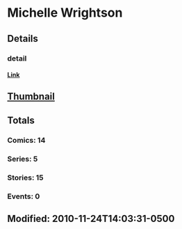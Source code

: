 # Michelle  Wrightson 
## Details
### detail
#### [Link](http://marvel.com/comics/creators/3431/michelle_wrightson?utm_campaign=apiRef&utm_source=225578a89fc76f3d20fbffda5d17a88d)
## [Thumbnail](http://i.annihil.us/u/prod/marvel/i/mg/b/40/image_not_available.jpg)
## Totals
### Comics: 14
### Series: 5
### Stories: 15
### Events: 0
## Modified: 2010-11-24T14:03:31-0500